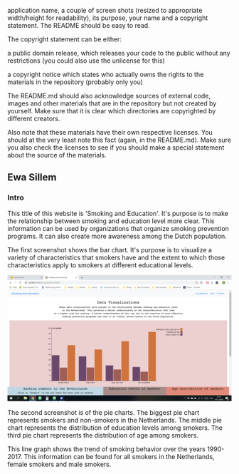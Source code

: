 application name, a couple of screen shots (resized to appropriate width/height for readability), its purpose, your name and a copyright statement. The README should be easy to read.

The copyright statement can be either:

a public domain release, which releases your code to the public without any restrictions (you could also use the unlicense for this)

a copyright notice which states who actually owns the rights to the materials in the repository (probably only you)

The README.md should also acknowledge sources of external code, images and other materials that are in the repository but not created by yourself. Make sure that it is clear which directories are copyrighted by different creators.

Also note that these materials have their own respective licenses. You should at the very least note this fact (again, in the README.md). Make sure you also check the licenses to see if you should make a special statement about the source of the materials.

## Ewa Sillem
### Intro

This title of this website is 'Smoking and Education'. It's purpose is to make the relationship between smoking and education level more clear. This information can be used by organizations that organize smoking prevention programs. It can also create more awareness among the Dutch population.

The first screenshot shows the bar chart. It's purpose is to visualize a variety of characteristics that smokers have and the extent to which those characteristics apply to smokers at different educational levels.

![alt text](doc/prtscr1.png)

The second screenshot is of the pie charts. The biggest pie chart represents smokers and non-smokers in the Netherlands. The middle pie chart represents the distribution of education levels among smokers. The third pie chart represents the distribution of age among smokers.

This line graph shows the trend of smoking behavior over the years 1990-2017. This information can be found for all smokers in the Netherlands, female smokers and male smokers.  
